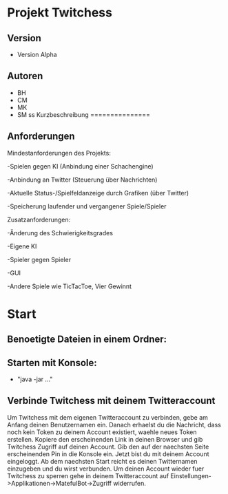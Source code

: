 Projekt Twitchess
========================

Version
-------
* Version Alpha

Autoren
------- 
* BH
* CM
* MK
* SM
ss
Kurzbeschreibung
===============


Anforderungen
----------------

Mindestanforderungen des Projekts:

  -Spielen gegen KI (Anbindung einer Schachengine)
  
  -Anbindung an Twitter (Steuerung über Nachrichten)
  
  -Aktuelle Status-/Spielfeldanzeige durch Grafiken (über Twitter)
  
  -Speicherung laufender und vergangener Spiele/Spieler
  

Zusatzanforderungen:

  -Änderung des Schwierigkeitsgrades
  
  -Eigene KI
  
  -Spieler gegen Spieler
  
  -GUI
  
  -Andere Spiele wie TicTacToe, Vier Gewinnt
  

Start
=====
Benoetigte Dateien in einem Ordner:
-----------------------------------

Starten mit Konsole:
--------------------
* "java -jar ..."

Verbinde Twitchess mit deinem Twitteraccount
---------------------------------------------------

Um Twitchess mit dem eigenen Twitteraccount zu verbinden, gebe am Anfang deinen Benutzernamen ein. Danach erhaelst du die Nachricht, dass noch kein Token zu deinem Account existiert, waehle neues Token erstellen. Kopiere den erscheinenden Link in deinen Browser und gib Twitchess Zugriff auf deinen Account. Gib den auf der naechsten Seite erscheinenden Pin in die Konsole ein. Jetzt bist du mit deinem Account eingeloggt. Ab dem naechsten Start reicht es deinen Twitternamen einzugeben und du wirst verbunden.
Um deinen Account wieder fuer Twitchess zu sperren gehe in deinem Twitteraccount auf Einstellungen->Applikationen->MatefulBot->Zugriff widerrufen.